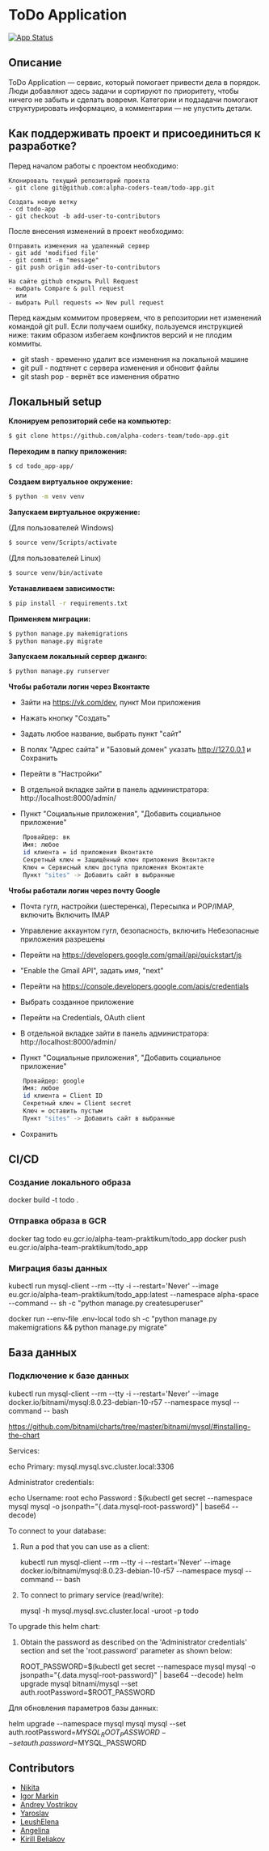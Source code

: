 # ToDo Application

[![App Status](https://argo.alpha-coders.team/api/badge?name=todo&revision=true)](https://argo.alpha-coders.team/applications/todo)
## Описание
ToDo Application — сервис, который помогает привести дела в порядок. Люди добавляют здесь задачи и сортируют по приоритету, чтобы ничего не забыть и сделать вовремя. Категории и подзадачи помогают структурировать информацию, а комментарии — не упустить детали.

## Как поддерживать проект и присоединиться к разработке?
Перед началом работы с проектом необходимо:

    Клонировать текущий репозиторий проекта
    - git clone git@github.com:alpha-coders-team/todo-app.git

    Создать новую ветку
    - cd todo-app 
    - git checkout -b add-user-to-contributors


После внесения изменений в проект необходимо:

    Отправить изменения на удаленный сервер
    - git add 'modified file'
    - git commit -m "message"
    - git push origin add-user-to-contributors

    На сайте github открыть Pull Request
    - выбрать Compare & pull request
      или
    - выбрать Pull requests => New pull request 

Перед каждым коммитом проверяем, что в репозитории нет изменений командой git pull. Если получаем ошибку, пользуемся инструкцией ниже: таким образом избегаем конфликтов версий и не плодим коммиты.
- git stash - временно удалит все изменения на локальной машине
- git pull - подтянет с сервера изменения и обновит файлы
- git stash pop - вернёт все изменения обратно


## Локальный setup
**Клонируем репозиторий себе на компьютер:**
```bash
$ git clone https://github.com/alpha-coders-team/todo-app.git
```

**Переходим в папку приложения:**
```bash
$ cd todo_app-app/
```

**Создаем виртуальное окружение:**
```bash
$ python -m venv venv
```

**Запускаем виртуальное окружение:**

(Для пользователей Windows)
```bash
$ source venv/Scripts/activate
```
(Для пользователей Linux)
```bash
$ source venv/bin/activate
```

**Устанавливаем зависимости:**
```bash
$ pip install -r requirements.txt
```

**Применяем миграции:**
```bash
$ python manage.py makemigrations
$ python manage.py migrate
```

**Запускаем локальный сервер джанго:**
```bash
$ python manage.py runserver
```

**Чтобы работали логин через Вконтакте**
- Зайти на https://vk.com/dev, пункт Мои приложения
- Нажать кнопку "Создать"
- Задать любое название, выбрать пункт "сайт"
- В полях "Адрес сайта" и "Базовый домен" указать http://127.0.0.1 и Сохранить
- Перейти в "Настройки"

- В отдельной вкладке зайти в панель администратора: http://localhost:8000/admin/
- Пункт "Социальные приложения", "Добавить социальное приложение"
```bash
    Провайдер: вк
    Имя: любое
    id клиента = id приложения Вконтакте
    Секретный ключ = Защищённый ключ приложения Вконтакте
    Ключ = Сервисный ключ доступа приложения Вконтакте
    Пункт "sites" -> Добавить сайт в выбранные
 ```
    
**Чтобы работали логин через почту Google**
- Почта гугл, настройки (шестеренка), Пересылка и POP/IMAP, включить Включить IMAP
- Управление аккаунтом гугл, безопасность, включить Небезопасные приложения разрешены

- Перейти на https://developers.google.com/gmail/api/quickstart/js
- "Enable the Gmail API", задать имя, "next"
- Перейти на https://console.developers.google.com/apis/credentials
- Выбрать созданное приложение
- Перейти на Credentials, OAuth client

- В отдельной вкладке зайти в панель администратора: http://localhost:8000/admin/
- Пункт "Социальные приложения", "Добавить социальное приложение"
```bash
    Провайдер: google
    Имя: любое
    id клиента = Client ID
    Секретный ключ = Client secret
    Ключ = оставить пустым
    Пункт "sites" -> Добавить сайт в выбранные
```
- Сохранить


## CI/CD

### Создание локального образа

docker build -t todo .
### Отправка образа в GCR
docker tag todo eu.gcr.io/alpha-team-praktikum/todo_app
docker push eu.gcr.io/alpha-team-praktikum/todo_app

### Миграция базы данных
kubectl run mysql-client --rm --tty -i --restart='Never' --image  eu.gcr.io/alpha-team-praktikum/todo_app:latest --namespace alpha-space --command -- sh -c "python manage.py createsuperuser"

docker run --env-file .env-local todo sh -c "python manage.py makemigrations && python manage.py migrate"

## База данных

### Подключение к базе данных

kubectl run mysql-client --rm --tty -i --restart='Never' --image  docker.io/bitnami/mysql:8.0.23-debian-10-r57 --namespace mysql --command -- bash


https://github.com/bitnami/charts/tree/master/bitnami/mysql/#installing-the-chart

Services:

  echo Primary: mysql.mysql.svc.cluster.local:3306

Administrator credentials:

  echo Username: root
  echo Password : $(kubectl get secret --namespace mysql mysql -o jsonpath="{.data.mysql-root-password}" | base64 --decode)

To connect to your database:

  1. Run a pod that you can use as a client:

      kubectl run mysql-client --rm --tty -i --restart='Never' --image  docker.io/bitnami/mysql:8.0.23-debian-10-r57 --namespace mysql --command -- bash

  2. To connect to primary service (read/write):

      mysql -h mysql.mysql.svc.cluster.local -uroot -p todo

To upgrade this helm chart:

  1. Obtain the password as described on the 'Administrator credentials' section and set the 'root.password' parameter as shown below:

      ROOT_PASSWORD=$(kubectl get secret --namespace mysql mysql -o jsonpath="{.data.mysql-root-password}" | base64 --decode)
      helm upgrade mysql bitnami/mysql --set auth.rootPassword=$ROOT_PASSWORD

Для обновления параметров базы данных:

helm upgrade --namespace mysql mysql mysql --set auth.rootPassword=$MYSQL_ROOT_PASSWORD --set auth.password=$MYSQL_PASSWORD

## Contributors
- [Nikita](https://github.com/gaikanomer9)
- [Igor Markin](https://github.com/igor-markin)
- [Andrey Vostrikov](https://github.com/vavsar)
- [Yaroslav](https://github.com/zzstop)
- [LeushElena](https://github.com/LeushElena)
- [Angelina](https://github.com/myagkova)
- [Kirill Beliakov](https://github.com/blkvk)
